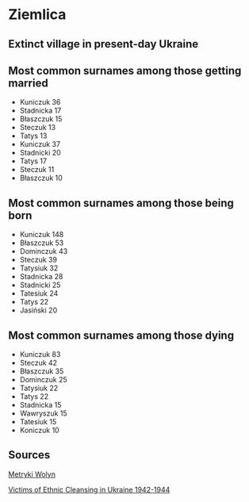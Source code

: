 # Ziemlica

## Extinct village in present-day Ukraine

## Most common surnames among those getting married

* Kuniczuk 36
* Stadnicka 17
* Błaszczuk 15
* Steczuk 13
* Tatys 13
* Kuniczuk 37
* Stadnicki 20
* Tatys 17
* Steczuk 11
* Błaszczuk 10

## Most common surnames among those being born

* Kuniczuk 148
* Błaszczuk 53
* Dominczuk 43
* Steczuk 39
* Tatysiuk 32
* Stadnicka 28
* Stadnicki 25
* Tatesiuk 24
* Tatys 22
* Jasiński 20


## Most common surnames among those dying

* Kuniczuk 83
* Steczuk 42
* Błaszczuk 35
* Dominczuk 25
* Tatysiuk 22
* Tatys 22
* Stadnicka 15
* Wawryszuk 15
* Tatesiuk 15
* Koniczuk 10


## Sources

[Metryki Wolyn](https://wolyn-metryki.pl/Wolyn/)

[Victims of Ethnic Cleansing in Ukraine 1942-1944](https://zbrodniawolynska.pl/zw1/form/247,Baza-Ofiar-Zbrodni-Wolynskiej.html?szukaj=728340113)
